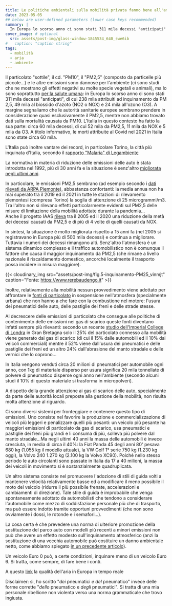 ```yaml
---
title: Le politiche ambientali sulla mobilità privata fanno bene all'ambiente?
date: 2023-05-05
## below are user-defined parameters (lower case keys recommended)
summary: |
  In Europa lo scorso anno ci sono stati 311 mila decessi "anticipati" causati da emissioni inquinanti da combustione (particolato, ossidi di azoto, ozono...). In Italia diversi provvedimenti sono stati presi negli anni per ridurre tali emissioni. Risultati?
cover_image: # optional
  src: assets/post-img/glass-window-1845534_640_swe6ib
#   caption: "caption string"
tags:
  - mobilità
  - aria
  - ambiente
---
```


Il particolato "sottile", il cd. "PM10", il "PM2,5" (composto da particelle più piccole...) e le altre emissioni sono dannose per l'ambiente (ci sono studi che ne mostrano gli effetti negativi su molte specie vegetali e animali), ma lo sono soprattutto [per la salute umana](https://www.eea.europa.eu/publications/air-quality-in-europe-2022/health-impacts-of-air-pollution): in Europa lo scorso anno ci sono stati 311 mila decessi "anticipati", di cui 238 mila attribuiti ad inquinamento da PM 2,5, 49 mila al biossido d'azoto (NO2 o NOX) e 24 mila all'ozono (O3). A margine segnaliamo che le autorità sanitarie europee sembrano prendere in considerazione quasi esclusivamente il PM2,5, mentre non abbiamo trovato dati sulla mortalità causata da PM10. L'Italia in questo contesto ha fatto la sua parte: circa 60 mila decessi, di cui 52 mila da PM2,5, 11 mila da NOX e 5 mila da O3. A titolo informativo, le morti attribuite al Covid nel 2021 in Italia sono state circa 60 mila.

L'Italia può inoltre vantare dei record, in particolare Torino, la città più inquinata d'Italia, secondo il [rapporto "Malaria" di Legambiente](https://www.legambiente.it/wp-content/uploads/2021/11/Rapporto_Malaria_2023.pdf)

La normativa in materia di riduzione delle emissioni delle auto è stata introdotta nel 1992, più di 30 anni fa e la situazione è senz'altro [migliorata negli ultimi anni](https://www.snpambiente.it/wp-content/uploads/2021/01/superamenti-pm10.jpg).

In particolare, le emissioni PM2,5 sembrano (ad esempio secondo i [dati rilevati da ARPA Piemonte](https://www.arpa.piemonte.it/arpa-comunica/file-notizie/2022/tabellapm25.jpg)), abbastanza confortanti: la media annua non ha mai superato tra il 2019 ed il 2021 in tutte le stazioni di rilevamento piemontesi (compresa Torino) la soglia di attenzione di 25 microgrammi/m3. Tra l'altro non si rilevano effetti particolarmente evidenti sul PM2,5 delle misure di limitazione della mobilità adottate durante la pandemia...  
Anche il progetto IAAS [rileva](https://www.viias.it/pagine/impatto-sulla-salute) tra il 2005 ed il 2020 una riduzione della metà dei decessi causati da PM2,5 e di più di 4 volte di quelli causati da NOX.

In sintesi, la situazione è molto migliorata rispetto a 15 anni fa (nel 2005 si registravano in Europa più di 500 mila decessi) e continua a migliorare. Tuttavia i numeri dei decessi rimangono alti. Senz'altro l'atmosfera è un sistema dinamico complesso e il traffico automobilistico non è comunque il fattore che causa il maggior inquinamento da PM2,5 (che rimane a livello nazionale il riscaldamento domestico, ancorché localmente il trasporto possa incidere in misura maggiore).

{{< cloudinary_img src="assets/post-img/fig.5-inquinamento-PM25_vinmjt" caption="Fonte: https://www.rerebaudengo.it" >}}

Inoltre, relativamente alla mobilità nessun provvedimento viene adottato per affrontare le [fonti di particolato](https://www.oecd-ilibrary.org/sites/4a4dc6ca-en/index.html?itemId=/content/publication/4a4dc6ca-en) in sospensione nell'atmosfera (specialmente urbana) che non hanno a che fare con la combustione nel motore: l'usura dei pneumatici delle auto, delle pastiglie dei freni e delle strade stesse.

Al decrescere delle emissioni di particolato che consegue alle politiche di contenimento delle emissioni nei gas di scarico queste fonti diventano infatti sempre più rilevanti: secondo un recente [studio dell'Imperial College di Londra](https://spiral.imperial.ac.uk/bitstream/10044/1/101707/9/Tyre%20wear%20particles%20are%20toxic%20for%20us%20and%20the%20environment%200223-2.pdf) in Gran Bretagna solo il 25% del particolato connesso alla mobilità viene generato dai gas di scarico (di cui il 15% dalle automobili ed il 10% dai veicoli commerciali) mentre il 52% viene dall'usura dei pneumatici e delle pastiglie dei freni ed un altro 24% dall'abrasione del manto stradale e delle vernici che lo coprono...

In Italia vengono venduti circa 20 milioni di pneumatici per automobile ogni anno, con 1kg di materiale disperso per usura significa 20 mila tonnellate di polvere di pneumatico disperse ogni anno nell'ambiente (secondo alcuni studi il 10% di questo materiale si trasforma in micropolveri).

A dispetto della grande attenzione ai gas di scarico delle auto, specialmente da parte delle autorità locali preposte alla gestione della mobilità, non risulta molta attenzione al riguardo.

Ci sono diversi sistemi per fronteggiare e contenere questo tipo di emissioni. Uno consiste nel favorire la produzione e commercializzazione di veicoli più leggeri e penalizzare quelli più pesanti: un veicolo più pesante ha maggiori emissioni di particolato da gas di scarico, usa pneumatici e pastiglie dei freni più grandi e li consuma di più, solleva più polvere dal manto stradale...Ma negli ultimi 40 anni la massa delle automobili è invece cresciuta, in media di circa il 40%: la Fiat Panda 45 degli anni 80' pesava 680 kg (1.055 kg il modello attuale), la VW Golf 1° serie 750 kg (1.230 kg oggi), la Volvo 240 1.270 kg (2.100 kg la Volvo XC90). Poiché nello stesso periodo le auto circolanti sono passate in Italia da 17 a 40 milioni, la massa dei veicoli in movimento si è sostanzialmente quadruplicata.

Un altro sistema consiste nel promuovere l\'adozione di stili di guida volti a mantenere velocità relativamente basse ed a modificare il meno possibile il moto del veicolo (ridurre il più possibile frenate, accelerazioni e cambiamenti di direzione). Tale stile di guida è improbabile che venga spontaneamente adottato da automobilisti che tendono a considerare l'automobile come mezzo di soddisfazione personale più che di trasporto, ma può essere indotto tramite opportuni provvedimenti (che non sono ovviamente i dossi, le rotonde e i semafori...).

La cosa certa è che prevedere una norma di ulteriore promozione della sostituzione del parco auto con modelli più recenti a minori emissioni non può che avere un effetto modesto sull'inquinamento atmosferico (anzi la sostituzione di una vecchia automobile può costituire un danno ambientale netto, come abbiamo spiegato [in un precedente articolo](/articles/veicoli-elettrici-quale-impatto-ambientale/)).

Un veicolo Euro 0 può, a certe condizioni, inquinare meno di un veicolo Euro 6. Si tratta, come sempre, di fare bene i conti.

A questo [link](https://www.eea.europa.eu/themes/air/air-quality-index) la qualità dell'aria in Europa in tempo reale

Disclaimer: si, ho scritto "*dei* pneumatici *e del* pneumatico" invece delle forme corrette "*dello* pneumatico e *degli* pneumatici". Si tratta di una mia personale ribellione non violenta verso una norma grammaticale che trovo ingiusta.

<!--
  created 2023-05-05 00:07:46.12388 +0200 CEST m=+0.100741876
-->
